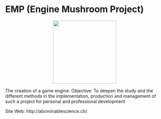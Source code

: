 # EMP (Engine Mushroom Project)
<img src="https://abominablescience.ch/logoProject.png" width="200" height="200" style="display: block; margin-left: auto; margin-right: auto;"/>
<p>The creation of a game engine. Objective: To deepen the study and the different methods in the implementation, production and management of such a project for personal and professional development</p>
<p>Site Web: http://abominablescience.ch/</p>
